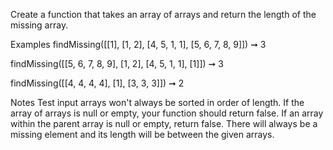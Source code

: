 Create a function that takes an array of arrays and return the length of the missing array.

Examples
findMissing([[1], [1, 2], [4, 5, 1, 1], [5, 6, 7, 8, 9]]) ➞ 3

findMissing([[5, 6, 7, 8, 9], [1, 2], [4, 5, 1, 1], [1]]) ➞ 3

findMissing([[4, 4, 4, 4], [1], [3, 3, 3]]) ➞ 2

Notes
Test input arrays won't always be sorted in order of length.
If the array of arrays is null or empty, your function should return false.
If an array within the parent array is null or empty, return false.
There will always be a missing element and its length will be between the given arrays.